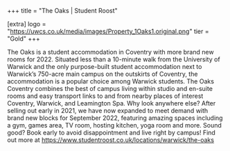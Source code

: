 +++
title = "The Oaks | Student Roost"

[extra]
logo = "https://uwcs.co.uk/media/images/Property_1Oaks1.original.png"
tier = "Gold"
+++

The Oaks is a student accommodation in Coventry with more brand new rooms for 2022. Situated less than a 10-minute walk from the University of Warwick and the only purpose-built student accommodation next to Warwick’s 750-acre main campus on the outskirts of Coventry, the accommodation is a popular choice among Warwick students. The Oaks Coventry combines the best of campus living within studio and en-suite rooms and easy transport links to and from nearby places of interest Coventry, Warwick, and Leamington Spa. Why look anywhere else? After selling out early in 2021, we have now expanded to meet demand with brand new blocks for September 2022, featuring amazing spaces including a gym, games area, TV room, hosting kitchen, yoga room and more. Sound good? Book early to avoid disappointment and live right by campus! Find out more at https://www.studentroost.co.uk/locations/warwick/the-oaks